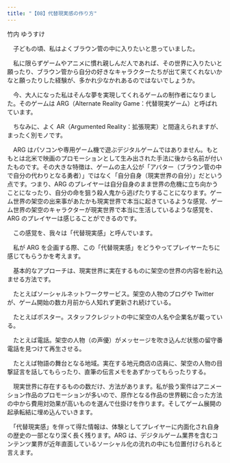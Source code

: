 ```yaml
---
title: "【08】代替現実感の作り方"
---
```



竹内 ゆうすけ


　子どもの頃、私はよくブラウン管の中に入りたいと思っていました。

　私に限らずゲームやアニメに慣れ親しんだ人であれば、その世界に入りたいと願ったり、ブラウン管から自分の好きなキャラクターたちが出て来てくれないかなと願ったりした経験が、多かれ少なかれあるのではないでしょうか。

　今、大人になった私はそんな夢を実現してくれるゲームの制作者になりました。そのゲームは ARG（Alternate Reality Game：代替現実ゲーム）と呼ばれています。

　ちなみに、よく AR（Argumented Reality：拡張現実）と間違えられますが、まったく別モノです。

　ARG はパソコンや専用ゲーム機で遊ぶデジタルゲームではありません。もともとは北米で映画のプロモーションとして生み出された手法に後から名前が付いたものです。その大きな特徴は、ゲームの主人公が「アバター（ブラウン管の中で自分の代わりとなる勇者）」ではなく「自分自身（現実世界の自分）」だという点です。つまり、ARG のプレイヤーは自分自身のまま世界の危機に立ち向かうことになったり、自分の命を狙う殺人鬼から逃げたりすることになります。ゲーム世界の架空の出来事があたかも現実世界で本当に起きているような感覚、ゲーム世界の架空のキャラクターが現実世界で本当に生活しているような感覚を、ARG のプレイヤーは感じることができるのです。

　この感覚を、我々は「代替現実感」と呼んでいます。

　私が ARG を企画する際、この「代替現実感」をどうやってプレイヤーたちに感じてもらうかを考えます。

　基本的なアプローチは、現実世界に実在するものに架空の世界の内容を紛れ込ませる方法です。

　たとえばソーシャルネットワークサービス。架空の人物のブログや Twitter が、ゲーム開始の数カ月前から人知れず更新され続けている。

　たとえばポスター。スタッフクレジットの中に架空の人名や企業名が載っている。

　たとえば電話。架空の人物（の声優）がメッセージを吹き込んだ状態の留守番電話を見つけて再生させる。

　たとえば物語の舞台となる地域。実在する地元商店の店員に、架空の人物の目撃証言を話してもらったり、直筆の伝言メモをあずかってもらったりする。

　現実世界に存在するものの数だけ、方法があります。私が扱う案件はアニメーション作品のプロモーションが多いので、原作となる作品の世界観に合った方法の中から費用対効果が高いものを選んで仕掛けを作ります。そしてゲーム展開の起承転結に埋め込んでいきます。

　「代替現実感」を伴って得た情報は、体験としてプレイヤーに内面化され自身の歴史の一部となり深く長く残ります。ARG は、デジタルゲーム業界を含むコンテンツ業界が近年直面しているソーシャル化の流れの中にも位置付けられると言えます。
